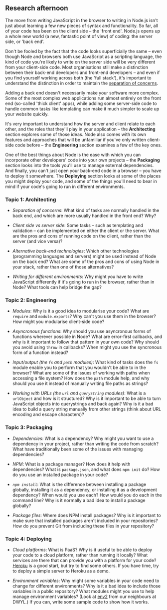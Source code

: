 ## Research afternoon

The move from writing JavaScript in the browser to writing in Node.js isn't just about learning a few new pieces of syntax and functionality. So far, all of your code has been on the client side – the 'front end'. Node.js opens up a whole new world (a new, fantastic point of view) of coding: the server side, or 'back end'. 

Don't be fooled by the fact that the code looks superficially the same – even though Node and browsers both use JavaScript as a scripting language, the kind of code you're likely to write on the server side will be very different from your client-side code. Most organisations still make a distinction between their back-end developers and front-end developers – and even if you find yourself working across both (the 'full stack'), it's important to understand the distinction in order to maintain the [separation of concerns](https://en.wikipedia.org/wiki/Separation_of_concerns).

Adding a back end doesn't necessarily make your software more complex. Some of the most complex web applications run almost entirely on the front end (so-called 'thick client' apps), while adding some server-side code to handle common tasks like templating can make it much simpler to scale up your website quickly.

It's very important to understand how the server and client relate to each other, and the roles that they'll play in your application – the **Architecting** section explores some of those ideas. Node also comes with its own features and approaches that will be unfamiliar if you've only written client-side code before – the **Engineering** section examines a few of the key ones. 

One of the best things about Node is the ease with which you can incorporate other developers' code into your own projects – the **Packaging** section looks into the tools you'll use to manage external dependencies. And finally, you can't just open your back-end code in a browser – you have to deploy it somewhere. The **Deploying** section looks at some of the places you might deploy your code, and some of the things you'll need to bear in mind if your code's going to run in different environments.


### Topic 1: Architecting

- *Separation of concerns*: What kind of tasks are normally handled in the back end, and which are more usually handled in the front end? Why?

- *Client side vs server side*: Some tasks – such as templating and validation – can be implemented on either the client or the server. What are the pros and cons of running code on the client, rather than the server (and vice versa)?

- *Alternative back-end technologies*: Which other technologies (programming languages and servers) might be used instead of Node on the back end? What are some of the pros and cons of using Node in your stack, rather than one of those alternatives?

- *Writing for different environments*: Why might you have to write JavaScript differently if it's going to run in the browser, rather than in Node? What tools can help bridge the gap?


### Topic 2: Engineering

- *Modules*: Why is it a good idea to modularise your code? What are `require` and `module.exports`? Why can't you use them in the browser? How might you modularise client-side code?

- *Asyncronous functions*: Why should you use asyncronous forms of functions wherever possible in Node? What are error-first callbacks, and why is it important to follow that pattern in your own code? Why should you avoid using `throw` in callbacks? When might you use the syncronous form of a function instead?

- *Input/output (the `fs` and `path` modules)*: What kind of tasks does the `fs` module enable you to perform that you wouldn't be able to in the browser? What are some of the issues of working with paths when accessing a file system? How does the `path` module help, and why should you use it instead of manually writing file paths as strings?

- *Working with URLs (the `url` and `querystring` modules)*: What is a `urlObject` and how is it structured? Why is it important to be able to turn JavaScript objects into querystrings and back again? Why is it a bad idea to build a query string manually from other strings (think about URL encoding and escape characters)?


### Topic 3: Packaging

- *Dependencies*: What is a dependency? Why might you want to use a dependency in your project, rather than writing the code from scratch? What have traditionally been some of the issues with managing dependencies?

- *NPM*: What is a package manager? How does it help with dependencies? What is `package.json`, and what does `npm init` do? How do you use an installed package in your code?

- *`npm install`*: What is the difference between installing a package globally, installing it as a dependency, or installing it as a development dependency? When would you use each? How would you do each in the command line? Why is it normally a bad idea to install a package globally?

- *Package files*: Where does NPM install packages? Why is it important to make sure that installed packages aren't included in your repositories? How do you prevent Git from including these files in your repository? 


### Topic 4: Deploying

- *Cloud platforms*: What is PaaS? Why is it useful to be able to deploy your code to a cloud platform, rather than running it locally? What services are there that can provide you with a platform for your code? [Heroku](http://www.heroku.com) is a good start, but try to find some others. If you have time, try to deploy a simple server to Heroku as a demo.

- *Environment variables*: Why might some variables in your code need to change for different environments? Why is it a bad idea to include those variables in a public repository? What modules might you use to help manage environment variables? (Look at [env2](https://github.com/dwyl/env2) from our neighbours at DWYL.) If you can, write some sample code to show how it works.
